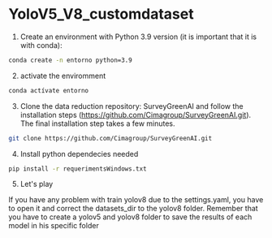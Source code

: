 # YoloV5_V8_customdataset

1) Create an environment with Python 3.9 version (it is important that it is with conda):

```bash
conda create -n entorno python=3.9
```

2) activate the enviromment

```bash
conda actívate entorno
```

3) Clone the data reduction repository: SurveyGreenAI and follow the installation steps (https://github.com/Cimagroup/SurveyGreenAI.git). The final installation step takes a few minutes.

```bash
git clone https://github.com/Cimagroup/SurveyGreenAI.git
```

4) Install python dependecies needed

```bash
pip install -r requerimentsWindows.txt
```

5) Let's play

If you have any problem with train yolov8 due to the settings.yaml, you have to open it and correct the datasets_dir to the yolov8 folder. Remember that you have to create a yolov5 and yolov8 folder to save the results of each model in his specific folder
